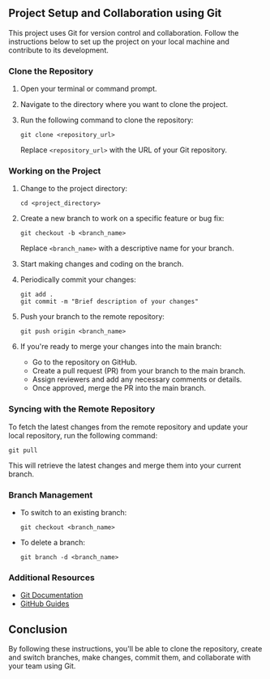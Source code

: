 ## Project Setup and Collaboration using Git

This project uses Git for version control and collaboration. Follow the instructions below to set up the project on your local machine and contribute to its development.

### Clone the Repository

1. Open your terminal or command prompt.
2. Navigate to the directory where you want to clone the project.
3. Run the following command to clone the repository:

   ```shell
   git clone <repository_url>
   ```

   Replace `<repository_url>` with the URL of your Git repository.

### Working on the Project

1. Change to the project directory:

   ```shell
   cd <project_directory>
   ```

2. Create a new branch to work on a specific feature or bug fix:

   ```shell
   git checkout -b <branch_name>
   ```

   Replace `<branch_name>` with a descriptive name for your branch.

3. Start making changes and coding on the branch.

4. Periodically commit your changes:

   ```shell
   git add .
   git commit -m "Brief description of your changes"
   ```

5. Push your branch to the remote repository:

   ```shell
   git push origin <branch_name>
   ```

6. If you're ready to merge your changes into the main branch:

   - Go to the repository on GitHub.
   - Create a pull request (PR) from your branch to the main branch.
   - Assign reviewers and add any necessary comments or details.
   - Once approved, merge the PR into the main branch.

### Syncing with the Remote Repository

To fetch the latest changes from the remote repository and update your local repository, run the following command:

```shell
git pull
```

This will retrieve the latest changes and merge them into your current branch.

### Branch Management

- To switch to an existing branch:

  ```shell
  git checkout <branch_name>
  ```

- To delete a branch:

  ```shell
  git branch -d <branch_name>
  ```

### Additional Resources

- [Git Documentation](https://git-scm.com/doc)
- [GitHub Guides](https://guides.github.com/)

## Conclusion

By following these instructions, you'll be able to clone the repository, create and switch branches, make changes, commit them, and collaborate with your team using Git.
